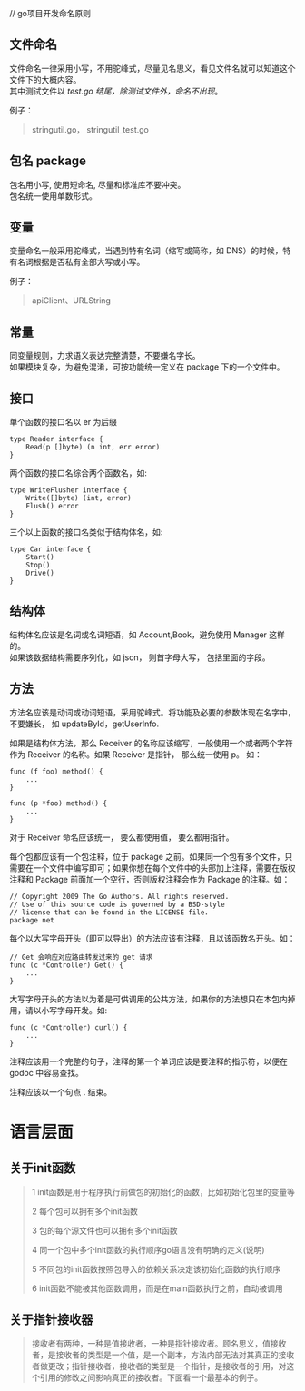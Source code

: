 // go项目开发命名原则

文件命名
----

文件命名一律采用小写，不用驼峰式，尽量见名思义，看见文件名就可以知道这个文件下的大概内容。  
其中测试文件以 _test.go 结尾，除测试文件外，命名不出现_。

例子：

> stringutil.go， stringutil_test.go

包名 package
----------

包名用小写, 使用短命名, 尽量和标准库不要冲突。  
包名统一使用单数形式。

变量
--

变量命名一般采用驼峰式，当遇到特有名词（缩写或简称，如 DNS）的时候，特有名词根据是否私有全部大写或小写。

例子：

> apiClient、URLString

常量
--

同变量规则，力求语义表达完整清楚，不要嫌名字长。  
如果模块复杂，为避免混淆，可按功能统一定义在 package 下的一个文件中。

接口
--

单个函数的接口名以 er 为后缀

```
type Reader interface {
    Read(p []byte) (n int, err error)
}
```

两个函数的接口名综合两个函数名，如:

```
type WriteFlusher interface {
    Write([]byte) (int, error)
    Flush() error
}
```

三个以上函数的接口名类似于结构体名，如:

```
type Car interface {
    Start() 
    Stop()
    Drive()
}
```

结构体
---

结构体名应该是名词或名词短语，如 Account,Book，避免使用 Manager 这样的。  
如果该数据结构需要序列化，如 json， 则首字母大写， 包括里面的字段。

方法
--

方法名应该是动词或动词短语，采用驼峰式。将功能及必要的参数体现在名字中， 不要嫌长， 如 updateById，getUserInfo.

如果是结构体方法，那么 Receiver 的名称应该缩写，一般使用一个或者两个字符作为 Receiver 的名称。如果 Receiver 是指针， 那么统一使用 p。 如：

```
func (f foo) method() {
    ...
}
```

```
func (p *foo) method() {
    ...
}
```

对于 Receiver 命名应该统一， 要么都使用值， 要么都用指针。

每个包都应该有一个包注释，位于 package 之前。如果同一个包有多个文件，只需要在一个文件中编写即可；如果你想在每个文件中的头部加上注释，需要在版权注释和 Package 前面加一个空行，否则版权注释会作为 Package 的注释。如：

```
// Copyright 2009 The Go Authors. All rights reserved.
// Use of this source code is governed by a BSD-style
// license that can be found in the LICENSE file.
package net
```

每个以大写字母开头（即可以导出）的方法应该有注释，且以该函数名开头。如：

```
// Get 会响应对应路由转发过来的 get 请求
func (c *Controller) Get() {
    ...
}
```

大写字母开头的方法以为着是可供调用的公共方法，如果你的方法想只在本包内掉用，请以小写字母开发。如:

```
func (c *Controller) curl() {
    ...
}
```

注释应该用一个完整的句子，注释的第一个单词应该是要注释的指示符，以便在 godoc 中容易查找。

注释应该以一个句点 . 结束。

# 语言层面
## 关于init函数
> 1 init函数是用于程序执行前做包的初始化的函数，比如初始化包里的变量等
>
> 2 每个包可以拥有多个init函数
>
> 3 包的每个源文件也可以拥有多个init函数
>
> 4 同一个包中多个init函数的执行顺序go语言没有明确的定义(说明)
>
> 5 不同包的init函数按照包导入的依赖关系决定该初始化函数的执行顺序
>
> 6 init函数不能被其他函数调用，而是在main函数执行之前，自动被调用
>

## 关于指针接收器
>
> 接收者有两种，一种是值接收者，一种是指针接收者。顾名思义，值接收者，是接收者的类型是一个值，是一个副本，方法内部无法对其真正的接收者做更改；指针接收者，接收者的类型是一个指针，是接收者的引用，对这个引用的修改之间影响真正的接收者。下面看一个最基本的例子。